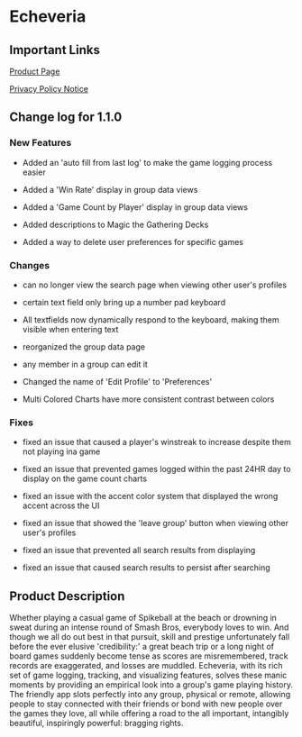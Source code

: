 # **Echeveria**

## **Important Links**

[Product Page](https://apps.apple.com/us/app/echeveria/id6451054692)

[Privacy Policy Notice](https://doc-hosting.flycricket.io/echeveria-privacy-policy/76379ed8-adfc-4db1-bb39-53691e822eee/privacy)

## **Change log for 1.1.0**

### **New Features**

- Added an 'auto fill from last log' to make the game logging process easier

- Added a 'Win Rate' display in group data views

- Added a 'Game Count by Player' display in group data views

- Added descriptions to Magic the Gathering Decks

- Added a way to delete user preferences for specific games

### **Changes**

- can no longer view the search page when viewing other user's profiles

- certain text field only bring up a number pad keyboard

- All textfields now dynamically respond to the keyboard, making them visible when entering text

- reorganized the group data page

- any member in a group can edit it

- Changed the name of 'Edit Profile' to 'Preferences'

- Multi Colored Charts have more consistent contrast between colors

### **Fixes**

- fixed an issue that caused a player's winstreak to increase despite them not playing ina game

- fixed an issue that prevented games logged within the past 24HR day to display on the game count charts

- fixed an issue with the accent color system that displayed the wrong accent across the UI

- fixed an issue that showed the 'leave group' button when viewing other user's profiles

- fixed an issue that prevented all search results from displaying

- fixed an issue that caused search results to persist after searching

## **Product Description**

Whether playing a casual game of Spikeball at the beach or drowning in sweat during an intense round of Smash Bros, everybody loves to win. And though we all do out best in that pursuit, skill and prestige unfortunately fall before the ever elusive 'credibility:' a great beach trip or a long night of board games suddenly become tense as scores are misremembered, track records are exaggerated, and losses are muddled. Echeveria, with its rich set of game logging, tracking, and visualizing features, solves these manic moments by providing an empirical look into a group's game playing history. The friendly app slots perfectly into any group, physical or remote, allowing people to stay connected with their friends or bond with new people over the games they love, all while offering a road to the all important, intangibly beautiful, inspiringly powerful: bragging rights.
